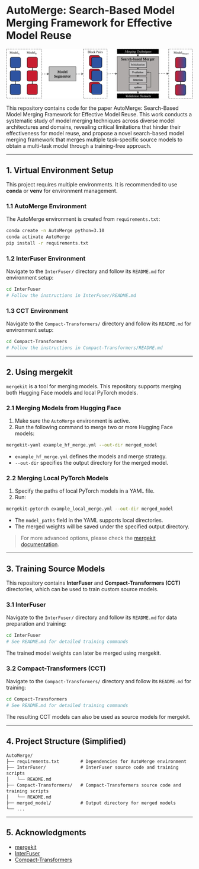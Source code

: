 # AutoMerge: Search-Based Model Merging Framework for Effective Model Reuse

![Alt text](docs/overview.jpg)

This repository contains code for the paper AutoMerge: Search-Based Model Merging Framework for Effective Model Reuse. This work conducts a systematic study of model merging techniques across diverse model architectures and domains, revealing critical limitations that hinder their effectiveness for model reuse, and propose a novel search-based model merging framework that merges multiple task-specific source models to obtain a multi-task model through a training-free approach.

---

## 1. Virtual Environment Setup

This project requires multiple environments. It is recommended to use **conda** or **venv** for environment management.  

### 1.1 AutoMerge Environment
The AutoMerge environment is created from `requirements.txt`:

```bash
conda create -n AutoMerge python=3.10
conda activate AutoMerge
pip install -r requirements.txt
```

### 1.2 InterFuser Environment
Navigate to the `InterFuser/` directory and follow its `README.md` for environment setup:

```bash
cd InterFuser
# Follow the instructions in InterFuser/README.md
```

### 1.3 CCT Environment
Navigate to the `Compact-Transformers/` directory and follow its `README.md` for environment setup:

```bash
cd Compact-Transformers
# Follow the instructions in Compact-Transformers/README.md
```

---

## 2. Using mergekit

`mergekit` is a tool for merging models. This repository supports merging both Hugging Face models and local PyTorch models.

### 2.1 Merging Models from Hugging Face
1. Make sure the `AutoMerge` environment is active.  
2. Run the following command to merge two or more Hugging Face models:

```bash
mergekit-yaml example_hf_merge.yml --out-dir merged_model
```

- `example_hf_merge.yml` defines the models and merge strategy.  
- `--out-dir` specifies the output directory for the merged model.  

### 2.2 Merging Local PyTorch Models
1. Specify the paths of local PyTorch models in a YAML file.  
2. Run:

```bash
mergekit-pytorch example_local_merge.yml --out-dir merged_model
```

- The `model_paths` field in the YAML supports local directories.  
- The merged weights will be saved under the specified output directory.  

> For more advanced options, please check the [mergekit documentation](https://github.com/arcee-ai/mergekit).

---

## 3. Training Source Models

This repository contains **InterFuser** and **Compact-Transformers (CCT)** directories, which can be used to train custom source models.

### 3.1 InterFuser
Navigate to the `InterFuser/` directory and follow its `README.md` for data preparation and training:

```bash
cd InterFuser
# See README.md for detailed training commands
```

The trained model weights can later be merged using mergekit.

### 3.2 Compact-Transformers (CCT)
Navigate to the `Compact-Transformers/` directory and follow its `README.md` for training:

```bash
cd Compact-Transformers
# See README.md for detailed training commands
```

The resulting CCT models can also be used as source models for mergekit.

---

## 4. Project Structure (Simplified)

```plaintext
AutoMerge/
├── requirements.txt        # Dependencies for AutoMerge environment
├── InterFuser/             # InterFuser source code and training scripts
│   └── README.md
├── Compact-Transformers/   # Compact-Transformers source code and training scripts
│   └── README.md
├── merged_model/           # Output directory for merged models
└── ...
```

---

## 5. Acknowledgments

- [mergekit](https://github.com/arcee-ai/mergekit)  
- [InterFuser](https://github.com/opendilab/InterFuser)  
- [Compact-Transformers](https://github.com/SHI-Labs/Compact-Transformers)  
